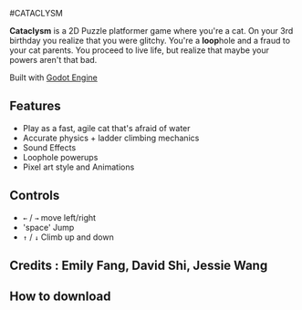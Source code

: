 #CATACLYSM

**Cataclysm** is a 2D Puzzle platformer game where you're a cat. On your 3rd birthday you realize that you were glitchy. You're a **loop**hole and a fraud to your cat parents. You proceed to live life, but realize that maybe your powers aren't that bad.

Built with [Godot Engine](https://godotengine.org/)

## Features
- Play as a fast, agile cat that's afraid of water
- Accurate physics + ladder climbing mechanics
- Sound Effects
- Loophole powerups
- Pixel art style and Animations

## Controls
- `←` / `→`  move left/right
- 'space' Jump
- `↑` / `↓` Climb up and down


## Credits : Emily Fang, David Shi, Jessie Wang

## How to download